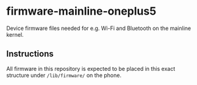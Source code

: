 # firmware-mainline-oneplus5
Device firmware files needed for e.g. Wi-Fi and Bluetooth on the mainline kernel.

## Instructions
All firmware in this repository is expected to be placed in this exact structure under `/lib/firmware/` on the phone.
